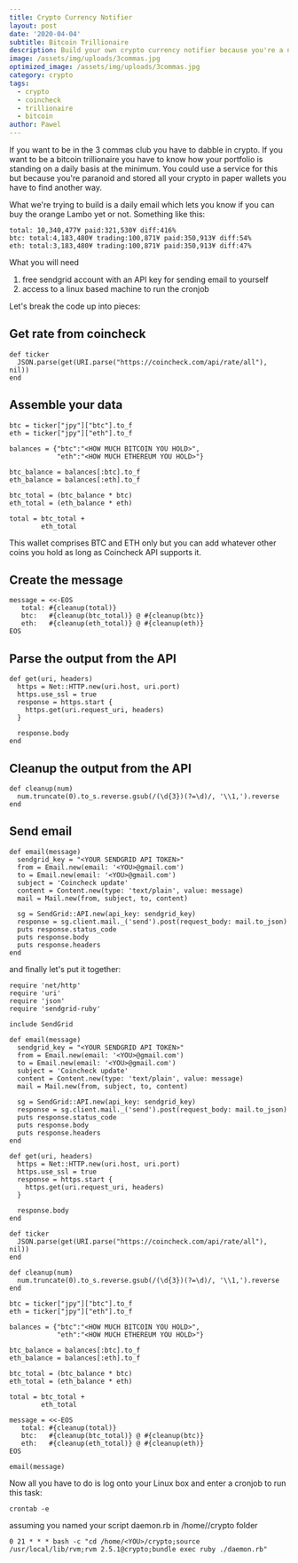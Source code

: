 ```yaml
---
title: Crypto Currency Notifier
layout: post
date: '2020-04-04'
subtitle: Bitcoin Trillionaire
description: Build your own crypto currency notifier because you're a nerd and would rather build software than make money.
image: /assets/img/uploads/3commas.jpg
optimized_image: /assets/img/uploads/3commas.jpg
category: crypto
tags:
  - crypto
  - coincheck
  - trillionaire
  - bitcoin
author: Pawel
---
```


If you want to be in the 3 commas club you have to dabble in crypto. If you want to be a bitcoin trillionaire you have to know how your portfolio is standing on a daily basis at the minimum. You could use a service for this but because you're paranoid and stored all your crypto in paper wallets you have to find another way. 

What we're trying to build is a daily email which lets you know if you can buy the orange Lambo yet or not. Something like this:

```
total: 10,340,477¥ paid:321,530¥ diff:416%
btc: total:4,183,480¥ trading:100,871¥ paid:350,913¥ diff:54%
eth: total:3,183,480¥ trading:100,871¥ paid:350,913¥ diff:47%
```

What you will need

1. free sendgrid account with an API key for sending email to yourself
1. access to a linux based machine to run the cronjob

Let's break the code up into pieces:

## Get rate from coincheck

```
def ticker
  JSON.parse(get(URI.parse("https://coincheck.com/api/rate/all"), nil))
end
```

## Assemble your data

```
btc = ticker["jpy"]["btc"].to_f
eth = ticker["jpy"]["eth"].to_f

balances = {"btc":"<HOW MUCH BITCOIN YOU HOLD>",
            "eth":"<HOW MUCH ETHEREUM YOU HOLD>"}

btc_balance = balances[:btc].to_f
eth_balance = balances[:eth].to_f

btc_total = (btc_balance * btc)
eth_total = (eth_balance * eth)

total = btc_total +
        eth_total
```

This wallet comprises BTC and ETH only but you can add whatever other coins you hold as long as Coincheck API supports it.

## Create the message

```
message = <<-EOS
   total: #{cleanup(total)}
   btc:   #{cleanup(btc_total)} @ #{cleanup(btc)}
   eth:   #{cleanup(eth_total)} @ #{cleanup(eth)}
EOS
```

## Parse the output from the API

```
def get(uri, headers)
  https = Net::HTTP.new(uri.host, uri.port)
  https.use_ssl = true
  response = https.start {
    https.get(uri.request_uri, headers)
  }

  response.body
end
```

## Cleanup the output from the API

```
def cleanup(num)
  num.truncate(0).to_s.reverse.gsub(/(\d{3})(?=\d)/, '\\1,').reverse
end
```

## Send email

```
def email(message)
  sendgrid_key = "<YOUR SENDGRID API TOKEN>"
  from = Email.new(email: '<YOU>@gmail.com')
  to = Email.new(email: '<YOU>@gmail.com')
  subject = 'Coincheck update'
  content = Content.new(type: 'text/plain', value: message)
  mail = Mail.new(from, subject, to, content)

  sg = SendGrid::API.new(api_key: sendgrid_key)
  response = sg.client.mail._('send').post(request_body: mail.to_json)
  puts response.status_code
  puts response.body
  puts response.headers
end
```

and finally let's put it together:

```
require 'net/http'
require 'uri'
require 'json'
require 'sendgrid-ruby'

include SendGrid

def email(message)
  sendgrid_key = "<YOUR SENDGRID API TOKEN>"
  from = Email.new(email: '<YOU>@gmail.com')
  to = Email.new(email: '<YOU>@gmail.com')
  subject = 'Coincheck update'
  content = Content.new(type: 'text/plain', value: message)
  mail = Mail.new(from, subject, to, content)

  sg = SendGrid::API.new(api_key: sendgrid_key)
  response = sg.client.mail._('send').post(request_body: mail.to_json)
  puts response.status_code
  puts response.body
  puts response.headers
end

def get(uri, headers)
  https = Net::HTTP.new(uri.host, uri.port)
  https.use_ssl = true
  response = https.start {
    https.get(uri.request_uri, headers)
  }

  response.body
end

def ticker
  JSON.parse(get(URI.parse("https://coincheck.com/api/rate/all"), nil))
end

def cleanup(num)
  num.truncate(0).to_s.reverse.gsub(/(\d{3})(?=\d)/, '\\1,').reverse
end

btc = ticker["jpy"]["btc"].to_f
eth = ticker["jpy"]["eth"].to_f

balances = {"btc":"<HOW MUCH BITCOIN YOU HOLD>",
            "eth":"<HOW MUCH ETHEREUM YOU HOLD>"}

btc_balance = balances[:btc].to_f
eth_balance = balances[:eth].to_f

btc_total = (btc_balance * btc)
eth_total = (eth_balance * eth)

total = btc_total +
        eth_total

message = <<-EOS
   total: #{cleanup(total)}
   btc:   #{cleanup(btc_total)} @ #{cleanup(btc)}
   eth:   #{cleanup(eth_total)} @ #{cleanup(eth)}
EOS

email(message)
```

Now all you have to do is log onto your Linux box and enter a cronjob to run this task:

```
crontab -e
```

assuming you named your script daemon.rb in /home/<YOU>/crypto folder

```
0 21 * * * bash -c "cd /home/<YOU>/crypto;source /usr/local/lib/rvm;rvm 2.5.1@crypto;bundle exec ruby ./daemon.rb"
```
